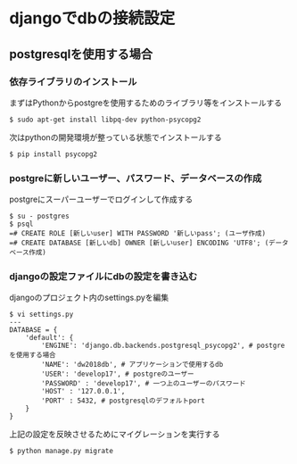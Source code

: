 # djangoでdbの接続設定
## postgresqlを使用する場合
### 依存ライブラリのインストール
まずはPythonからpostgreを使用するためのライブラリ等をインストールする

    $ sudo apt-get install libpq-dev python-psycopg2

次はpythonの開発環境が整っている状態でインストールする

    $ pip install psycopg2

### postgreに新しいユーザー、パスワード、データベースの作成
postgreにスーパーユーザーでログインして作成する

    $ su - postgres
    $ psql
    =# CREATE ROLE [新しいuser] WITH PASSWORD '新しいpass'; (ユーザ作成)
    =# CREATE DATABASE [新しいdb] OWNER [新しいuser] ENCODING 'UTF8'; (データベース作成)

### djangoの設定ファイルにdbの設定を書き込む
djangoのプロジェクト内のsettings.pyを編集

    $ vi settings.py
    ---
    DATABASE = {
        'default': {
            'ENGINE': 'django.db.backends.postgresql_psycopg2', # postgreを使用する場合
            'NAME': 'dw2018db', # アプリケーションで使用するdb
            'USER': 'develop17', # postgreのユーザー
            'PASSWORD' : 'develop17', # 一つ上のユーザーのパスワード
            'HOST' : '127.0.0.1',
            'PORT' : 5432, # postgresqlのデフォルトport
        }
    }

上記の設定を反映させるためにマイグレーションを実行する

    $ python manage.py migrate


